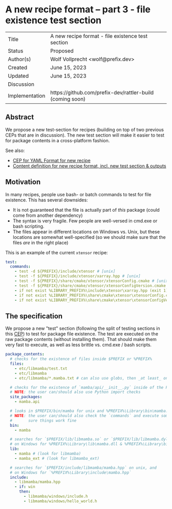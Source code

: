 # A new recipe format – part 3 - file existence test section

<table>
<tr><td> Title </td><td> A new recipe format - file existence test section </td>
<tr><td> Status </td><td> Proposed</td></tr>
<tr><td> Author(s) </td><td> Wolf Vollprecht &lt;wolf@prefix.dev&gt;</td></tr>
<tr><td> Created </td><td> June 15, 2023</td></tr>
<tr><td> Updated </td><td> June 15, 2023</td></tr>
<tr><td> Discussion </td><td>  </td></tr>
<tr><td> Implementation </td><td>https://github.com/prefix-dev/rattler-build (coming soon)</td></tr>
</table>

## Abstract

We propose a new test-section for recipes (building on top of two previous CEPs that are in discussion).
The new test section will make it easier to test for package contents in a cross-platform fashion.

See also:

- [CEP for YAML Format for new recipe](https://github.com/conda-incubator/ceps/pull/54)
- [Content definition for new recipe format, incl. new test section & outputs](https://github.com/conda-incubator/ceps/pull/56)

## Motivation

In many recipes, people use bash- or batch commands to test for file existence. This has several downsides:

- It is not guaranteed that the file is actually part of _this_ package (could come from another dependency)
- The syntax is very fragile. Few people are well-versed in cmd.exe or bash scripting.
- The files appear in different locations on Windows vs. Unix, but these locations are somewhat well-specified (so we should make sure that the files _are_ in the right place)

This is an example of the current `xtensor` recipe:

```yaml
test:
  commands:
    - test -d ${PREFIX}/include/xtensor # [unix]
    - test -f ${PREFIX}/include/xtensor/xarray.hpp # [unix]
    - test -f ${PREFIX}/share/cmake/xtensor/xtensorConfig.cmake # [unix]
    - test -f ${PREFIX}/share/cmake/xtensor/xtensorConfigVersion.cmake # [unix]
    - if not exist %LIBRARY_PREFIX%\include\xtensor\xarray.hpp (exit 1) # [win]
    - if not exist %LIBRARY_PREFIX%\share\cmake\xtensor\xtensorConfig.cmake (exit 1) # [win]
    - if not exist %LIBRARY_PREFIX%\share\cmake\xtensor\xtensorConfigVersion.cmake (exit 1) # [win]
```

## The specification

We propose a new "test" section (following the split of testing sections in this [CEP](https://github.com/conda-incubator/ceps/pull/56)) to test for package file existence.
The test are executed on the raw package contents (without installing them). That should make them very fast to execute, as well as less brittle vs. cmd.exe / bash scripts.

```yaml
package_contents:
  # checks for the existence of files inside $PREFIX or %PREFIX%
  files:
    - etc/libmamba/test.txt
    - etc/libmamba
    - etc/libmamba/*.mamba.txt # can also use globs, then _at least_ one file needs to match

  # checks for the existence of `mamba/api/__init__.py` inside of the Python site-packages directory
  # NOTE: the user can/should also use Python import checks
  site_packages:
    - mamba.api

  # looks in $PREFIX/bin/mamba for unix and %PREFIX%\Library\bin\mamba.exe on Windows
  # NOTE: the user can/should also check the `commands` and execute something like `mamba --help` to make
  #       sure things work fine
  bin:
    - mamba

  # searches for `$PREFIX/lib/libmamba.so` or `$PREFIX/lib/libmamba.dylib` on Linux or macOS,
  # on Windows for %PREFIX%\Library\lib\mamba.dll & %PREFIX%\Library\bin\mamba.lib
  lib:
    - mamba # (look for libmamba)
    - mamba_ext # (look for libmamba_ext)

  # searches for `$PREFIX/include/libmamba/mamba.hpp` on unix, and
  # on Windows for `%PREFIX%\Library\include\mamba.hpp`
  include:
    - libmamba/mamba.hpp
    - if: win
      then:
        - libmamba/windows/include.h
        - libmamba/windows/hello_world.h
```
